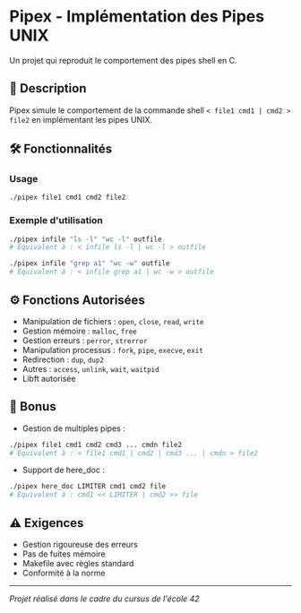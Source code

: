 # Pipex - Implémentation des Pipes UNIX

Un projet qui reproduit le comportement des pipes shell en C.

## 📝 Description

Pipex simule le comportement de la commande shell `< file1 cmd1 | cmd2 > file2` en implémentant les pipes UNIX.

## 🛠️ Fonctionnalités

### Usage
```bash
./pipex file1 cmd1 cmd2 file2
```

### Exemple d'utilisation
```bash
./pipex infile "ls -l" "wc -l" outfile
# Équivalent à : < infile ls -l | wc -l > outfile

./pipex infile "grep a1" "wc -w" outfile
# Équivalent à : < infile grep a1 | wc -w > outfile
```

## ⚙️ Fonctions Autorisées
- Manipulation de fichiers : `open`, `close`, `read`, `write`
- Gestion mémoire : `malloc`, `free`
- Gestion erreurs : `perror`, `strerror`
- Manipulation processus : `fork`, `pipe`, `execve`, `exit`
- Redirection : `dup`, `dup2`
- Autres : `access`, `unlink`, `wait`, `waitpid`
- Libft autorisée

## 🌟 Bonus
- Gestion de multiples pipes :
```bash
./pipex file1 cmd1 cmd2 cmd3 ... cmdn file2
# Équivalent à : < file1 cmd1 | cmd2 | cmd3 ... | cmdn > file2
```
- Support de here_doc :
```bash
./pipex here_doc LIMITER cmd1 cmd2 file
# Équivalent à : cmd1 << LIMITER | cmd2 >> file
```

## ⚠️ Exigences
- Gestion rigoureuse des erreurs
- Pas de fuites mémoire
- Makefile avec règles standard
- Conformité à la norme

---
*Projet réalisé dans le cadre du cursus de l'école 42*
